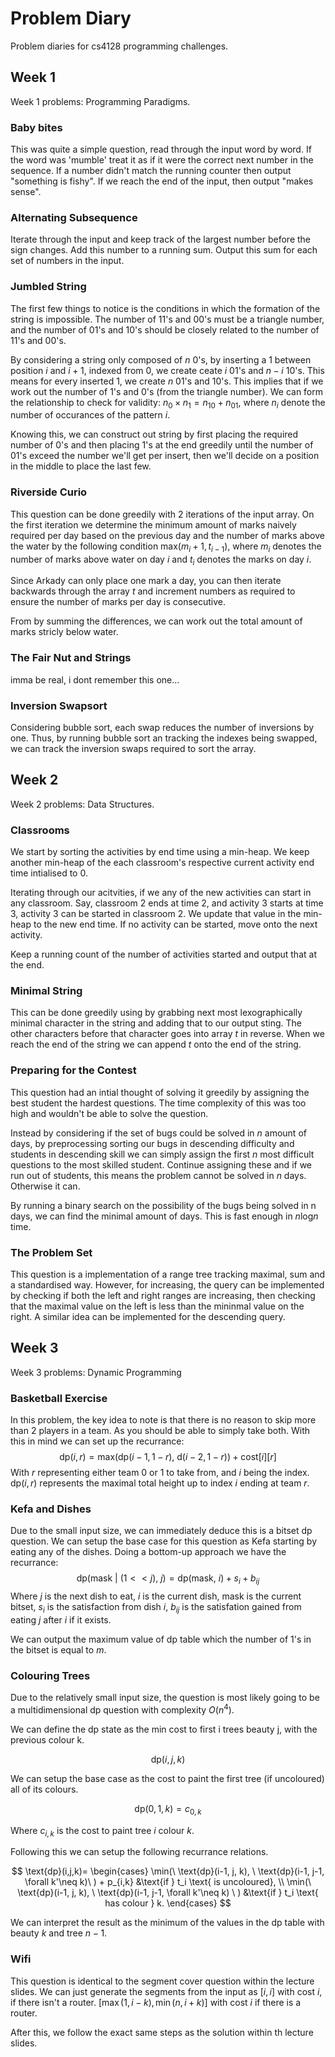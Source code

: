 # Problem Diary
Problem diaries for cs4128 programming challenges.
## Week 1
Week 1 problems: Programming Paradigms.
### Baby bites
This was quite a simple question, read through the input word by word. If the word was 'mumble' treat it as if it were the correct next number in the sequence. If a number didn't match the running counter then output "something is fishy". If we reach the end of the input, then output "makes sense".

### Alternating Subsequence
Iterate through the input and keep track of the largest number before the sign changes. Add this number to a running sum. Output this sum for each set of numbers in the input.

### Jumbled String
The first few things to notice is the conditions in which the formation of the string is impossible. The number of 11's and 00's must be a triangle number, and the number of 01's and 10's should be closely related to the number of 11's and 00's. 

By considering a string only composed of $n$ 0's, by inserting a 1 between position $i$ and $i+1$, indexed from 0, we create ceate $i$ 01's and $n-i$ 10's. This means for every inserted 1, we create $n$ 01's and 10's. This implies that if we work out the number of 1's and 0's (from the triangle number). We can form the relationship to check for validity: $n_{0}\times n_{1} = n_{10} + n_{01}$, where $n_i$ denote the number of occurances of the pattern $i$.

Knowing this, we can construct out string by first placing the required number of 0's and then placing 1's at the end greedily until the number of 01's exceed the number we'll get per insert, then we'll decide on a position in the middle to place the last few.

### Riverside Curio
This question can be done greedily with 2 iterations of the input array. On the first iteration we determine the minimum amount of marks naively required per day based on the previous day and the number of marks above the water by the following condition $\mathrm{max}(m_{i}+1, t_{i-1})$, where $m_i$ denotes the number of marks above water on day $i$ and $t_i$ denotes the marks on day $i$.

Since Arkady can only place one mark a day, you can then iterate backwards through the array $t$ and increment numbers as required to ensure the number of marks per day is consecutive.

From by summing the differences, we can work out the total amount of marks stricly below water.

### The Fair Nut and Strings
imma be real, i dont remember this one...

### Inversion Swapsort
Considering bubble sort, each swap reduces the number of inversions by one. Thus, by running bubble sort an tracking the indexes being swapped, we can track the inversion swaps required to sort the array.

## Week 2
Week 2 problems: Data Structures.

### Classrooms
We start by sorting the activities by end time using a min-heap. We keep another min-heap of the each classroom's respective current activity end time intialised to 0.

Iterating through our acitvities, if we any of the new activities can start in any classroom. Say, classroom 2 ends at time 2, and activity 3 starts at time 3, activity 3 can be started in classroom 2. We update that value in the min-heap to the new end time. If no activity can be started, move onto the next activity.

Keep a running count of the number of activities started and output that at the end.

### Minimal String
This can be done greedily using by grabbing next most lexographically minimal character in the string and adding that to our output sting. The other characters before that character goes into array $t$ in reverse. When we reach the end of the string we can append $t$ onto the end of the string.

### Preparing for the Contest
This question had an intial thought of solving it greedily by assigning the best student the hardest questions. The time complexity of this was too high and wouldn't be able to solve the question.

Instead by considering if the set of bugs could be solved in $n$ amount of days, by preprocessing sorting our bugs in descending difficulty and students in descending skill we can simply assign the first $n$ most difficult questions to the most skilled student. Continue assigning these and if we run out of students, this means the problem cannot be solved in $n$ days. Otherwise it can.

By running a binary search on the possibility of the bugs being solved in n days, we can find the minimal amount of days. This is fast enough in $n\mathrm{log}n$ time.

### The Problem Set
This question is a implementation of a range tree tracking maximal, sum and a standardised way. However, for increasing, the query can be implemented by checking if both the left and right ranges are increasing, then checking that the maximal value on the left is less than the mininmal value on the right. A similar idea can be implemented for the descending query.

## Week 3
Week 3 problems: Dynamic Programming

### Basketball Exercise
In this problem, the key idea to note is that there is no reason to skip more than 2 players in a team. As you should be able to simply take both. With this in mind we can set up the recurrance:
$$\mathrm{dp}(i, r) = \mathrm{max}(\mathrm{dp}(i-1, 1-r),\ \mathrm{d}(i-2, 1-r)) + \mathrm{cost}[i][r]$$
With $r$ representing either team 0 or 1 to take from, and $i$ being the index. $\mathrm{dp}(i, r)$ represents the maximal total height up to index $i$ ending at team $r$.

### Kefa and Dishes
Due to the small input size, we can immediately deduce this is a bitset dp question. We can setup the base case for this question as Kefa starting by eating any of the dishes. Doing a bottom-up approach we have the recurrance:
$$\mathrm{dp}(\mathrm{mask}\ | \ (1 << j), \ j) = \mathrm{dp}(\mathrm{mask}, \ i) + s_i + b_{ij}$$
Where $j$ is the next dish to eat, $i$ is the current dish, $\mathrm{mask}$ is the current bitset, $s_i$ is the satisfaction from dish $i$, $b_{ij}$ is the satisfation gained from eating $j$ after $i$ if it exists.

We can output the maximum value of dp table which the number of 1's in the bitset is equal to $m$.

### Colouring Trees
Due to the relatively small input size, the question is most likely going to be a multidimensional dp question with complexity $O(n^4)$.

We can define the dp state as the min cost to first i trees beauty j, with the previous colour k.

$$\mathrm{dp}(i, j, k)$$

We can setup the base case as the cost to paint the first tree (if uncoloured) all of its colours.

$$ \mathrm{dp}(0, 1, k) = c_{0,k}$$

Where $c_{i,k}$ is the cost to paint tree $i$ colour $k$.

Following this we can setup the following recurrance relations.

$$ 
\text{dp}(i,j,k)= \begin{cases}
   \min(\ \text{dp}(i-1, j, k), \ \text{dp}(i-1, j-1, \forall k'\neq k)\ ) + p_{i,k} &\text{if } t_i \text{ is uncoloured}, \\
   \min(\ \text{dp}(i-1, j, k), \ \text{dp}(i-1, j-1, \forall k'\neq k) \ ) &\text{if } t_i \text{ has colour } k.
\end{cases}
$$

We can interpret the result as the minimum of the values in the dp table with beauty $k$ and tree $n-1$.

### Wifi
This question is identical to the segment cover question within the lecture slides. We can just generate the segments from the input as $[i, i]$ with cost $i$, if there isn't a router. $[\max(1, i-k), \min(n, i+k)]$ with cost $i$ if there is a router.

After this, we follow the exact same steps as the solution within th lecture slides.


